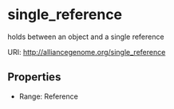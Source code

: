 # single_reference

holds between an object and a single reference

URI: http://alliancegenome.org/single_reference



<!-- no inheritance hierarchy -->


## Properties

 * Range: Reference


